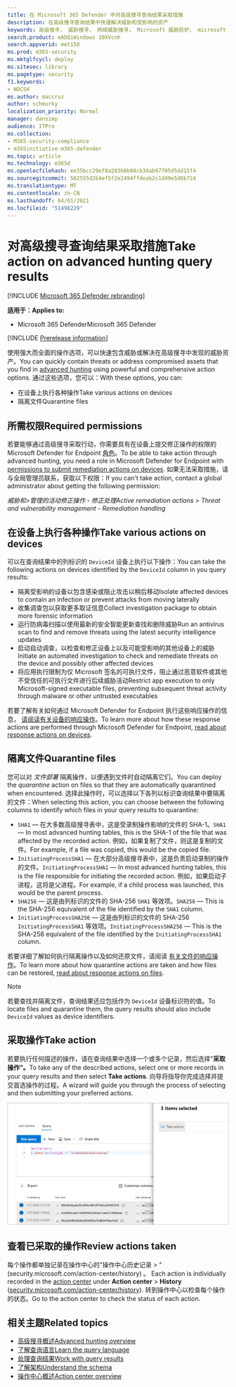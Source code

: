 ```yaml
---
title: 在 Microsoft 365 Defender 中对高级搜寻查询结果采取措施
description: 在高级搜寻查询结果中快速解决威胁和受影响的资产
keywords: 高级搜寻， 威胁搜寻， 网络威胁搜寻， Microsoft 威胁防护， microsoft 365， mtp， m365， 搜索， 查询， 遥测， 采取行动
search.product: eADQiWindows 10XVcnh
search.appverid: met150
ms.prod: m365-security
ms.mktglfcycl: deploy
ms.sitesec: library
ms.pagetype: security
f1.keywords:
- NOCSH
ms.author: maccruz
author: schmurky
localization_priority: Normal
manager: dansimp
audience: ITPro
ms.collection:
- M365-security-compliance
- m365initiative-m365-defender
ms.topic: article
ms.technology: m365d
ms.openlocfilehash: ee35bcc29ef8a283b6b04cb34ab97705d5dd15f4
ms.sourcegitcommit: 582555d2b4ef5f2e2494ffdeab2c1d49e5d6b724
ms.translationtype: MT
ms.contentlocale: zh-CN
ms.lasthandoff: 04/01/2021
ms.locfileid: "51498229"
---
```

# <a name="take-action-on-advanced-hunting-query-results"></a><span data-ttu-id="a177e-104">对高级搜寻查询结果采取措施</span><span class="sxs-lookup"><span data-stu-id="a177e-104">Take action on advanced hunting query results</span></span>

[!INCLUDE [Microsoft 365 Defender rebranding](../includes/microsoft-defender.md)]


<span data-ttu-id="a177e-105">**适用于：**</span><span class="sxs-lookup"><span data-stu-id="a177e-105">**Applies to:**</span></span>
- <span data-ttu-id="a177e-106">Microsoft 365 Defender</span><span class="sxs-lookup"><span data-stu-id="a177e-106">Microsoft 365 Defender</span></span>

[!INCLUDE [Prerelease information](../includes/prerelease.md)]

<span data-ttu-id="a177e-107">使用强大而全面的操作选项，可以快速包含威胁或解决在高级[](advanced-hunting-overview.md)搜寻中发现的威胁资产。</span><span class="sxs-lookup"><span data-stu-id="a177e-107">You can quickly contain threats or address compromised assets that you find in [advanced hunting](advanced-hunting-overview.md) using powerful and comprehensive action options.</span></span> <span data-ttu-id="a177e-108">通过这些选项，您可以：</span><span class="sxs-lookup"><span data-stu-id="a177e-108">With these options, you can:</span></span>

- <span data-ttu-id="a177e-109">在设备上执行各种操作</span><span class="sxs-lookup"><span data-stu-id="a177e-109">Take various actions on devices</span></span>
- <span data-ttu-id="a177e-110">隔离文件</span><span class="sxs-lookup"><span data-stu-id="a177e-110">Quarantine files</span></span>

## <a name="required-permissions"></a><span data-ttu-id="a177e-111">所需权限</span><span class="sxs-lookup"><span data-stu-id="a177e-111">Required permissions</span></span>
<span data-ttu-id="a177e-112">若要能够通过高级搜寻采取行动，你需要具有在设备上提交修正操作的权限的 Microsoft Defender for Endpoint [角色](/windows/security/threat-protection/microsoft-defender-atp/user-roles#permission-options)。</span><span class="sxs-lookup"><span data-stu-id="a177e-112">To be able to take action through advanced hunting, you need a role in Microsoft Defender for Endpoint with [permissions to submit remediation actions on devices](/windows/security/threat-protection/microsoft-defender-atp/user-roles#permission-options).</span></span> <span data-ttu-id="a177e-113">如果无法采取措施，请与全局管理员联系，获取以下权限：</span><span class="sxs-lookup"><span data-stu-id="a177e-113">If you can't take action, contact a global administrator about getting the following permission:</span></span>

<span data-ttu-id="a177e-114">*威胁和>管理的活动修正操作 - 修正处理*</span><span class="sxs-lookup"><span data-stu-id="a177e-114">*Active remediation actions > Threat and vulnerability management - Remediation handling*</span></span>

## <a name="take-various-actions-on-devices"></a><span data-ttu-id="a177e-115">在设备上执行各种操作</span><span class="sxs-lookup"><span data-stu-id="a177e-115">Take various actions on devices</span></span>
<span data-ttu-id="a177e-116">可以在查询结果中的列标识的 `DeviceId` 设备上执行以下操作：</span><span class="sxs-lookup"><span data-stu-id="a177e-116">You can take the following actions on devices identified by the `DeviceId` column in you query results:</span></span>

- <span data-ttu-id="a177e-117">隔离受影响的设备以包含感染或阻止攻击以稍后移动</span><span class="sxs-lookup"><span data-stu-id="a177e-117">Isolate affected devices to contain an infection or prevent attacks from moving laterally</span></span>
- <span data-ttu-id="a177e-118">收集调查包以获取更多取证信息</span><span class="sxs-lookup"><span data-stu-id="a177e-118">Collect investigation package to obtain more forensic information</span></span>
- <span data-ttu-id="a177e-119">运行防病毒扫描以使用最新的安全智能更新查找和删除威胁</span><span class="sxs-lookup"><span data-stu-id="a177e-119">Run an antivirus scan to find and remove threats using the latest security intelligence updates</span></span>
- <span data-ttu-id="a177e-120">启动自动调查，以检查和修正设备上以及可能受影响的其他设备上的威胁</span><span class="sxs-lookup"><span data-stu-id="a177e-120">Initiate an automated investigation to check and remediate threats on the device and possibly other affected devices</span></span>
- <span data-ttu-id="a177e-121">将应用执行限制为仅 Microsoft 签名的可执行文件，阻止通过恶意软件或其他不受信任的可执行文件进行后续威胁活动</span><span class="sxs-lookup"><span data-stu-id="a177e-121">Restrict app execution to only Microsoft-signed executable files, preventing subsequent threat activity through malware or other untrusted executables</span></span>

<span data-ttu-id="a177e-122">若要了解有关如何通过 Microsoft Defender for Endpoint 执行这些响应操作的信息， [请阅读有关设备的响应操作](/windows/security/threat-protection/microsoft-defender-atp/respond-machine-alerts)。</span><span class="sxs-lookup"><span data-stu-id="a177e-122">To learn more about how these response actions are performed through Microsoft Defender for Endpoint, [read about response actions on devices](/windows/security/threat-protection/microsoft-defender-atp/respond-machine-alerts).</span></span>
   
## <a name="quarantine-files"></a><span data-ttu-id="a177e-123">隔离文件</span><span class="sxs-lookup"><span data-stu-id="a177e-123">Quarantine files</span></span>
<span data-ttu-id="a177e-124">您可以对 *文件部署* 隔离操作，以便遇到文件时自动隔离它们。</span><span class="sxs-lookup"><span data-stu-id="a177e-124">You can deploy the *quarantine* action on files so that they are automatically quarantined when encountered.</span></span> <span data-ttu-id="a177e-125">选择此操作时，可以选择以下各列以标识查询结果中要隔离的文件：</span><span class="sxs-lookup"><span data-stu-id="a177e-125">When selecting this action, you can choose between the following columns to identify which files in your query results to quarantine:</span></span>

- <span data-ttu-id="a177e-126">`SHA1` — 在大多数高级搜寻表中，这是受录制操作影响的文件的 SHA-1。</span><span class="sxs-lookup"><span data-stu-id="a177e-126">`SHA1` — In most advanced hunting tables, this is the SHA-1 of the file that was affected by the recorded action.</span></span> <span data-ttu-id="a177e-127">例如，如果复制了文件，则这是复制的文件。</span><span class="sxs-lookup"><span data-stu-id="a177e-127">For example, if a file was copied, this would be the copied file.</span></span>
- <span data-ttu-id="a177e-128">`InitiatingProcessSHA1` — 在大部分高级搜寻表中，这是负责启动录制的操作的文件。</span><span class="sxs-lookup"><span data-stu-id="a177e-128">`InitiatingProcessSHA1` — In most advanced hunting tables, this is the file responsible for initiating the recorded action.</span></span> <span data-ttu-id="a177e-129">例如，如果启动子进程，这将是父进程。</span><span class="sxs-lookup"><span data-stu-id="a177e-129">For example, if a child process was launched, this would be the parent process.</span></span> 
- <span data-ttu-id="a177e-130">`SHA256` — 这是由列标识的文件的 SHA-256 `SHA1` 等效项。</span><span class="sxs-lookup"><span data-stu-id="a177e-130">`SHA256` — This is the SHA-256 equivalent of the file identified by the `SHA1` column.</span></span>
- <span data-ttu-id="a177e-131">`InitiatingProcessSHA256` — 这是由列标识的文件的 SHA-256 `InitiatingProcessSHA1` 等效项。</span><span class="sxs-lookup"><span data-stu-id="a177e-131">`InitiatingProcessSHA256` — This is the SHA-256 equivalent of the file identified by the `InitiatingProcessSHA1` column.</span></span>

<span data-ttu-id="a177e-132">若要详细了解如何执行隔离操作以及如何还原文件，请阅读 [有关文件的响应操作](/windows/security/threat-protection/microsoft-defender-atp/respond-file-alerts)。</span><span class="sxs-lookup"><span data-stu-id="a177e-132">To learn more about how quarantine actions are taken and how files can be restored, [read about response actions on files](/windows/security/threat-protection/microsoft-defender-atp/respond-file-alerts).</span></span>

>[!NOTE]
><span data-ttu-id="a177e-133">若要查找并隔离文件，查询结果还应包括作为 `DeviceId` 设备标识符的值。</span><span class="sxs-lookup"><span data-stu-id="a177e-133">To locate files and quarantine them, the query results should also include `DeviceId` values as device identifiers.</span></span>  

## <a name="take-action"></a><span data-ttu-id="a177e-134">采取操作</span><span class="sxs-lookup"><span data-stu-id="a177e-134">Take action</span></span>
<span data-ttu-id="a177e-135">若要执行任何描述的操作，请在查询结果中选择一个或多个记录，然后选择"**采取操作"。**</span><span class="sxs-lookup"><span data-stu-id="a177e-135">To take any of the described actions, select one or more records in your query results and then select **Take actions**.</span></span> <span data-ttu-id="a177e-136">向导将指导你完成选择并提交首选操作的过程。</span><span class="sxs-lookup"><span data-stu-id="a177e-136">A wizard will guide you through the process of selecting and then submitting your preferred actions.</span></span>

![包含用于检查记录的面板的选定记录的图像](../../media/mtp-ah/ah-take-actions.png)

## <a name="review-actions-taken"></a><span data-ttu-id="a177e-138">查看已采取的操作</span><span class="sxs-lookup"><span data-stu-id="a177e-138">Review actions taken</span></span>
<span data-ttu-id="a177e-139">每个操作都单独记录在操作中心的"[](m365d-action-center.md)操作中心历史记录  >  " (security.microsoft.com/action-center/history) 。 [](https://security.microsoft.com/action-center/history)</span><span class="sxs-lookup"><span data-stu-id="a177e-139">Each action is individually recorded in the [action center](m365d-action-center.md) under **Action center** > **History** ([security.microsoft.com/action-center/history](https://security.microsoft.com/action-center/history)).</span></span> <span data-ttu-id="a177e-140">转到操作中心以检查每个操作的状态。</span><span class="sxs-lookup"><span data-stu-id="a177e-140">Go to the action center to check the status of each action.</span></span>
 
## <a name="related-topics"></a><span data-ttu-id="a177e-141">相关主题</span><span class="sxs-lookup"><span data-stu-id="a177e-141">Related topics</span></span>
- [<span data-ttu-id="a177e-142">高级搜寻概述</span><span class="sxs-lookup"><span data-stu-id="a177e-142">Advanced hunting overview</span></span>](advanced-hunting-overview.md)
- [<span data-ttu-id="a177e-143">了解查询语言</span><span class="sxs-lookup"><span data-stu-id="a177e-143">Learn the query language</span></span>](advanced-hunting-query-language.md)
- [<span data-ttu-id="a177e-144">处理查询结果</span><span class="sxs-lookup"><span data-stu-id="a177e-144">Work with query results</span></span>](advanced-hunting-query-results.md)
- [<span data-ttu-id="a177e-145">了解架构</span><span class="sxs-lookup"><span data-stu-id="a177e-145">Understand the schema</span></span>](advanced-hunting-schema-tables.md)
- [<span data-ttu-id="a177e-146">操作中心概述</span><span class="sxs-lookup"><span data-stu-id="a177e-146">Action center overview</span></span>](m365d-action-center.md)
